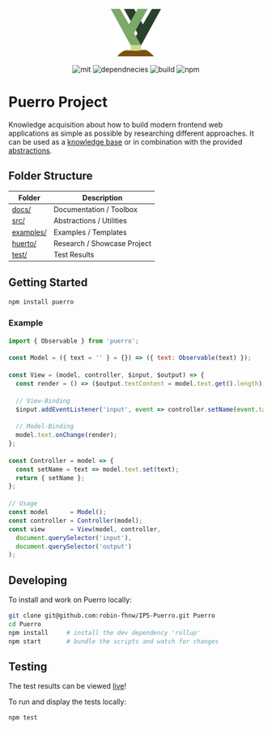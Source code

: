 <p align='center'>
  <img src='assets/img/puerro.png' width='100'>
</p>
<p align='center'>
  <img alt='mit' src='https://img.shields.io/badge/License-MIT-blue.svg'>
  <img alt='dependnecies' src='https://david-dm.org/robin-fhnw/IP5-Puerro.svg'>
  <img alt='build' src='https://travis-ci.org/robin-fhnw/IP5-Puerro.svg?branch=master'>
  <img alt='npm' src='https://img.shields.io/npm/dt/puerro.svg'>
</p>

# Puerro Project

Knowledge acquisition about how to build modern frontend web applications as simple as possible by researching different approaches.
It can be used as a [knowledge base](docs) or in combination with the provided [abstractions](src).

## Folder Structure

| Folder                 | Description                   |
| ---------------------- | ----------------------------- |
| [docs/](docs/)         | Documentation / Toolbox       |
| [src/](src/)           | Abstractions / Utilities      |
| [examples/](examples/) | Examples / Templates          |
| [huerto/](huerto/)     | Research / Showcase Project   |
| [test/](test/)         | Test Results                  |


## Getting Started

```bash
npm install puerro
```

### Example

```js
import { Observable } from 'puerro';

const Model = ({ text = '' } = {}) => ({ text: Observable(text) });

const View = (model, controller, $input, $output) => {
  const render = () => ($output.textContent = model.text.get().length);

  // View-Binding
  $input.addEventListener('input', event => controller.setName(event.target.value));

  // Model-Binding
  model.text.onChange(render);
};

const Controller = model => {
  const setName = text => model.text.set(text);
  return { setName };
};

// Usage
const model      = Model();
const controller = Controller(model);
const view       = View(model, controller,
  document.querySelector('input'),
  document.querySelector('output')
);
```

## Developing

To install and work on Puerro locally:

```bash
git clone git@github.com:robin-fhnw/IP5-Puerro.git Puerro
cd Puerro
npm install     # install the dev dependency 'rollup'
npm start       # bundle the scripts and watch for changes
```

## Testing

The test results can be viewed [live](https://robin-fhnw.github.io/IP5-Puerro/test/AllTests.html)!

To run and display the tests locally:
```bash
npm test
```


